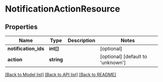# NotificationActionResource

## Properties
Name | Type | Description | Notes
------------ | ------------- | ------------- | -------------
**notification_ids** | **int[]** |  | [optional] 
**action** | **string** |  | [optional] [default to 'unknown']

[[Back to Model list]](../README.md#documentation-for-models) [[Back to API list]](../README.md#documentation-for-api-endpoints) [[Back to README]](../README.md)


